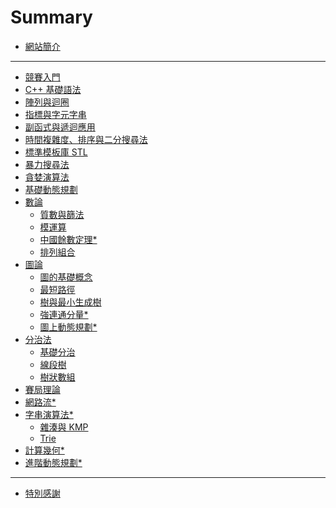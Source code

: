 # Summary

- [網站簡介](readme.md)

---

- [競賽入門](courses/intro/intro.md)
- [C++ 基礎語法](courses/syntax/syntax.md)
- [陣列與迴圈](courses/loop-array/loop-and-array.md)
- [指標與字元字串](courses/pointer-string/pointer-and-string.md)
- [副函式與遞迴應用]()
- [時間複雜度、排序與二分搜尋法]()
- [標準模板庫 STL]()
- [暴力搜尋法]()
- [貪婪演算法]()
- [基礎動態規劃]()
- [數論]()
    - [質數與篩法]()
    - [模運算]()
    - [中國餘數定理*]()
    - [排列組合]()
- [圖論]()
    - [圖的基礎概念]()
    - [最短路徑]()
    - [樹與最小生成樹]()
    - [強連通分量*]()
    - [圖上動態規劃*]()
- [分治法]()
    - [基礎分治]()
    - [線段樹]()
    - [樹狀數組]()
- [賽局理論]()
- [網路流*]()
- [字串演算法*]()
    - [雜湊與 KMP]()
    - [Trie]()
- [計算幾何*]()
- [進階動態規劃*]()

---

- [特別感謝](thanks.md)

